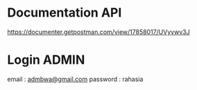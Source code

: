 # Documentation API
https://documenter.getpostman.com/view/17858017/UVyvwv3J

# Login ADMIN
email : admbwa@gmail.com
password : rahasia

